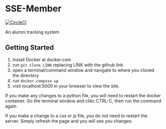 # SSE-Member

[![CircleCI](https://circleci.com/gh/rit-sse/sse-member/tree/master.svg?style=svg)](https://circleci.com/gh/rit-sse/sse-member/tree/master)

An alumni tracking system

## Getting Started

1) Install Docker at docker.com
2) run `git clone LINK` replacing LINK with the github link
3) open a terminal/command window and navigate to where you cloned the directory
4) run `docker-compose up`
5) visit localhost:5000 in your browser to view the site. 

If you make any changes to a python file, you will need to restart the docker container. Go the terminal
window and clikc CTRL-C, then run the command again

If you make a change to a css or js file, you do not need to restart the server. Simply
refresh the page and you will see you changes.
